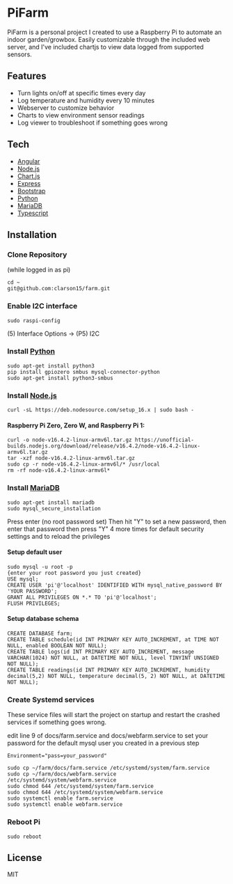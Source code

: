 # PiFarm

PiFarm is a personal project I created to use a Raspberry Pi to automate an indoor garden/growbox. Easily customizable through the included web server, and I've included chartjs to view data logged from supported sensors.

## Features

- Turn lights on/off at specific times every day
- Log temperature and humidity every 10 minutes
- Webserver to customize behavior
- Charts to view environment sensor readings
- Log viewer to troubleshoot if something goes wrong

## Tech

- [Angular]
- [Node.js] 
- [Chart.js]
- [Express]
- [Bootstrap]
- [Python]
- [MariaDB]
- [Typescript]

## Installation

### Clone Repository
(while logged in as pi)
```
cd ~
git@github.com:clarson15/farm.git
```

### Enable I2C interface
```
sudo raspi-config
```
(5) Interface Options -> (P5) I2C

### Install [Python]
```
sudo apt-get install python3
pip install gpiozero smbus mysql-connector-python
sudo apt-get install python3-smbus
```

### Install [Node.js]
```
curl -sL https://deb.nodesource.com/setup_16.x | sudo bash -
```
#### Raspberry Pi Zero, Zero W, and Raspberry Pi 1:
```
curl -o node-v16.4.2-linux-armv6l.tar.gz https://unofficial-builds.nodejs.org/download/release/v16.4.2/node-v16.4.2-linux-armv6l.tar.gz
tar -xzf node-v16.4.2-linux-armv6l.tar.gz
sudo cp -r node-v16.4.2-linux-armv6l/* /usr/local
rm -rf node-v16.4.2-linux-armv6l*
```

### Install [MariaDB]
```
sudo apt-get install mariadb
sudo mysql_secure_installation
```
Press enter (no root password set)
Then hit "Y" to set a new password, then enter that password
then press "Y" 4 more times for default security settings and to reload the privileges
#### Setup default user
```
sudo mysql -u root -p
{enter your root password you just created}
USE mysql;
CREATE USER 'pi'@'localhost' IDENTIFIED WITH mysql_native_password BY 'YOUR PASSWORD';
GRANT ALL PRIVILEGES ON *.* TO 'pi'@'localhost';
FLUSH PRIVILEGES;
```

#### Setup database schema
```
CREATE DATABASE farm;
CREATE TABLE schedule(id INT PRIMARY KEY AUTO_INCREMENT, at TIME NOT NULL, enabled BOOLEAN NOT NULL);
CREATE TABLE logs(id INT PRIMARY KEY AUTO_INCREMENT, message VARCHAR(1024) NOT NULL, at DATETIME NOT NULL, level TINYINT UNSIGNED NOT NULL);
CREATE TABLE readings(id INT PRIMARY KEY AUTO_INCREMENT, humidity decimal(5,2) NOT NULL, temperature decimal(5, 2) NOT NULL, at DATETIME NOT NULL);
```

### Create Systemd services
These service files will start the project on startup and restart the crashed services if something goes wrong.

edit line 9 of docs/farm.service and docs/webfarm.service to set your password for the default mysql user you created in a previous step
```
Environment="pass=your_password"
```

```
sudo cp ~/farm/docs/farm.service /etc/systemd/system/farm.service
sudo cp ~/farm/docs/webfarm.service /etc/systemd/system/webfarm.service
sudo chmod 644 /etc/systemd/system/farm.service
sudo chmod 644 /etc/systemd/system/webfarm.service
sudo systemctl enable farm.service
sudo systemctl enable webfarm.service
```

### Reboot Pi
```
sudo reboot
```

## License
MIT

   [Angular]: <https://angular.io/>
   [Node.js]: <http://nodejs.org/>
   [Bootstrap]: <https://getbootstrap.com/>
   [Express]: <http://expressjs.com/>
   [Chart.js]: <https://www.chartjs.org/>
   [Python]: <https://www.python.org/>
   [MariaDB]: <https://mariadb.org/>
   [Typescript]: <https://www.typescriptlang.org/>
